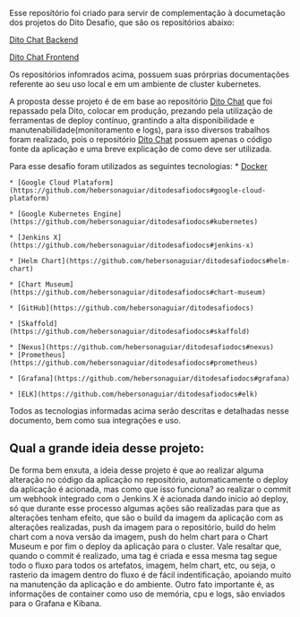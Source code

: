 Esse reposítório foi criado para servir de complementação à documetação dos projetos do Dito Desafio, que são os repositórios abaixo:

[Dito Chat Backend](https://github.com/hebersonaguiar/ditochatbackend)

[Dito Chat Frontend](https://github.com/hebersonaguiar/ditochatfrontend)

Os repositórios infomrados acima, possuem suas prórprias documentações referente ao seu uso local e em um ambiente de cluster kubernetes.

A proposta desse projeto é de em base ao repositório [Dito Chat](https://github.com/ditointernet/dito-chat) que foi repassado pela Dito, colocar em produção, prezando pela utilização de ferramentas de deploy contínuo, grantindo a alta disponibilidade e manutenabilidade(monitoramento e logs), para isso diversos trabalhos foram realizado, pois o repositório [Dito Chat](https://github.com/ditointernet/dito-chat) possuem apenas o código fonte da aplicação e uma breve explicação de como deve ser utilizada.

Para esse desafio foram utilizados as seguintes tecnologias:
	* [Docker](https://github.com/hebersonaguiar/ditodesafiodocs#docker)

	* [Google Cloud Plataform](https://github.com/hebersonaguiar/ditodesafiodocs#google-cloud-plataform)

	* [Google Kubernetes Engine](https://github.com/hebersonaguiar/ditodesafiodocs#kubernetes)

	* [Jenkins X](https://github.com/hebersonaguiar/ditodesafiodocs#jenkins-x)

	* [Helm Chart](https://github.com/hebersonaguiar/ditodesafiodocs#helm-chart)

	* [Chart Museum](https://github.com/hebersonaguiar/ditodesafiodocs#chart-museum)

	* [GitHub](https://github.com/hebersonaguiar/ditodesafiodocs)

	* [Skaffold](https://github.com/hebersonaguiar/ditodesafiodocs#skaffold)

	* [Nexus](https://github.com/hebersonaguiar/ditodesafiodocs#nexus)
	* [Prometheus](https://github.com/hebersonaguiar/ditodesafiodocs#prometheus)

	* [Grafana](https://github.com/hebersonaguiar/ditodesafiodocs#grafana)

	* [ELK](https://github.com/hebersonaguiar/ditodesafiodocs#elk)
	

Todos as tecnologias informadas acima serão descritas e detalhadas nesse documento, bem como sua integrações e uso.

## Qual a grande ideia desse projeto:

De forma bem enxuta, a ideia desse projeto é que ao realizar alguma alteração no código da aplicação no repositório, automaticamente o deploy da aplicação é acionada, mas como que isso funciona? ao realizar o commit um webhook integrado com o Jenkins X é acionada dando inicio aó deploy, só que durante esse processo algumas ações são realizadas para que as alterações tenham efeito, que são o build da imagem da aplicação com as alterações realizadas, push da imagem para o repositório, build do helm chart com a nova versão da imagem, push do helm chart para o Chart Museum e por fim o deploy da aplicação para o cluster. Vale resaltar que, quando o commit é realizado, uma tag é criada e essa mesma tag segue todo o fluxo para todos os artefatos, imagem, helm chart, etc, ou seja, o rasterio da imagem dentro do fluxo é de fácil indentificação, apoiando muito na manutenção da aplicação e do ambiente.
Outro fato importante é, as informações de container como uso de memória, cpu e logs, são enviados para o Grafana e Kibana.
